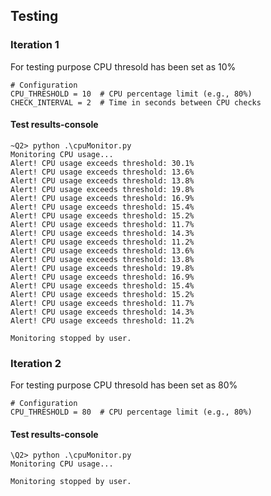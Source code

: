 ## Testing 
### Iteration 1 
<bold>For testing purpose CPU thresold has been set as 10% </bold> 

```
# Configuration 
CPU_THRESHOLD = 10  # CPU percentage limit (e.g., 80%)
CHECK_INTERVAL = 2  # Time in seconds between CPU checks
```
#### Test results-console 

```
~Q2> python .\cpuMonitor.py
Monitoring CPU usage...
Alert! CPU usage exceeds threshold: 30.1%
Alert! CPU usage exceeds threshold: 13.6%
Alert! CPU usage exceeds threshold: 13.8%
Alert! CPU usage exceeds threshold: 19.8%
Alert! CPU usage exceeds threshold: 16.9%
Alert! CPU usage exceeds threshold: 15.4%
Alert! CPU usage exceeds threshold: 15.2%
Alert! CPU usage exceeds threshold: 11.7%
Alert! CPU usage exceeds threshold: 14.3%
Alert! CPU usage exceeds threshold: 11.2%
Alert! CPU usage exceeds threshold: 13.6%
Alert! CPU usage exceeds threshold: 13.8%
Alert! CPU usage exceeds threshold: 19.8%
Alert! CPU usage exceeds threshold: 16.9%
Alert! CPU usage exceeds threshold: 15.4%
Alert! CPU usage exceeds threshold: 15.2%
Alert! CPU usage exceeds threshold: 11.7%
Alert! CPU usage exceeds threshold: 14.3%
Alert! CPU usage exceeds threshold: 11.2%

Monitoring stopped by user.
```
### Iteration 2
<bold>For testing purpose CPU thresold has been set as 80% </bold> 
```
# Configuration
CPU_THRESHOLD = 80  # CPU percentage limit (e.g., 80%)
```
#### Test results-console 
```
\Q2> python .\cpuMonitor.py
Monitoring CPU usage...

Monitoring stopped by user.
```